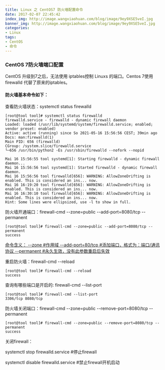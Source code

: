 ```yaml
---
title: Linux 之 CentOS7 防火墙配置命令
date: 2017-02-07 22:45:42
index_img: http://image.wangxiaohuan.com/blog/image/9ey9XSE5veI.jpg
banner_img: http://image.wangxiaohuan.com/blog/image/9ey9XSE5veI.jpg
categories:
- Linux
tags:
- CentOS
- 命令
---
```




### CentOS 7防火墙端口配置

CentOS 升级到7之后，无法使用 iptables控制 Linuxs 的端口。Centos 7使用 firewalld 代替了原来的iptables。

#### 防火墙基本命令如下：

查看防火墙状态：systemctl status firewalld

```
[root@tool tool]# systemctl status firewalld
firewalld.service - firewalld - dynamic firewall daemon
Loaded: loaded (/usr/lib/systemd/system/firewalld.service; enabled; vendor preset: enabled)
Active: active (running) since So 2021-05-16 15:56:56 CEST; 39min ago
Docs: man:firewalld(1)
Main PID: 656 (firewalld)
CGroup: /system.slice/firewalld.service
└─656 /usr/bin/python2 -Es /usr/sbin/firewalld --nofork --nopid

Mai 16 15:56:55 tool systemd[1]: Starting firewalld - dynamic firewall daemon...
Mai 16 15:56:56 tool systemd[1]: Started firewalld - dynamic firewall daemon.
Mai 16 15:56:56 tool firewalld[656]: WARNING: AllowZoneDrifting is enabled. This is considered an ins... now.
Mai 16 16:19:20 tool firewalld[656]: WARNING: AllowZoneDrifting is enabled. This is considered an ins... now.
Mai 16 16:30:10 tool firewalld[656]: WARNING: AllowZoneDrifting is enabled. This is considered an ins... now.
Hint: Some lines were ellipsized, use -l to show in full.
```

防火墙开通端口：firewall-cmd --zone=public --add-port=8080/tcp --permanent

```
[root@tool tool]# firewall-cmd --zone=public --add-port=8080/tcp --permanent
success
```

<u>命令含义：
--zone #作用域
--add-port=80/tcp #添加端口，格式为：端口/通讯协议
--permanent #永久生效，没有此参数重启后失效</u>

重启防火墙：firewall-cmd --reload

```
[root@tool tool]# firewall-cmd --reload
success
```

查询有哪些端口是开启的: firewall-cmd --list-port

```
[root@tool tool]# firewall-cmd --list-port
3306/tcp 8080/tcp
```

防火墙关闭端口：firewall-cmd --zone=public --remove-port=8080/tcp --permanent

```
[root@tool tool]# firewall-cmd --zone=public --remove-port=8080/tcp --permanent
success
```

关闭firewall：

systemctl stop firewalld.service #停止firewall

systemctl disable firewalld.service #禁止firewall开机启动